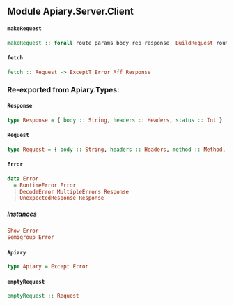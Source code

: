 ## Module Apiary.Server.Client

#### `makeRequest`

``` purescript
makeRequest :: forall route params body rep response. BuildRequest route params body rep => DecodeResponse rep response => route -> (Request -> Request) -> params -> body -> Aff (Either Error response)
```

#### `fetch`

``` purescript
fetch :: Request -> ExceptT Error Aff Response
```


### Re-exported from Apiary.Types:

#### `Response`

``` purescript
type Response = { body :: String, headers :: Headers, status :: Int }
```

#### `Request`

``` purescript
type Request = { body :: String, headers :: Headers, method :: Method, url :: URL }
```

#### `Error`

``` purescript
data Error
  = RuntimeError Error
  | DecodeError MultipleErrors Response
  | UnexpectedResponse Response
```

##### Instances
``` purescript
Show Error
Semigroup Error
```

#### `Apiary`

``` purescript
type Apiary = Except Error
```

#### `emptyRequest`

``` purescript
emptyRequest :: Request
```

